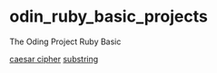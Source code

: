 # odin_ruby_basic_projects
The Oding Project Ruby Basic

[caesar cipher](https://www.theodinproject.com/courses/ruby-programming/lessons/caesar-cipher)
[substring](https://www.theodinproject.com/courses/ruby-programming/lessons/sub-strings)
